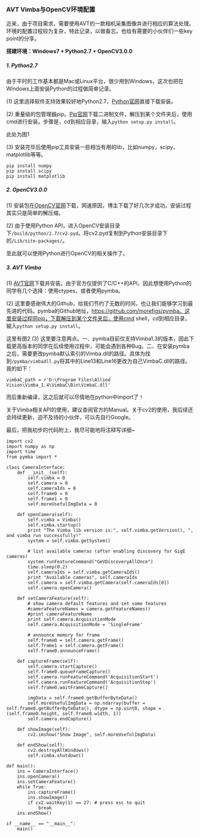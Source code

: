 ### AVT Vimba与OpenCV环境配置
近来，由于项目需求，需要使用AVT的一款相机采集图像并进行相应的算法处理。环境的配置过程较为复杂，特此记录，以做备忘。也给有需要的小伙伴们一些key point的分享。

**搭建环境：Windows7 + Python2.7 + OpenCV3.0.0**

##### 1. Python2.7
由于平时的工作基本都是Mac或Linux平台，很少用到Windows，这次也把在Windows上面安装Python的过程做简单记录。

(1) 这里选择软件支持效果较好地Python2.7，[Python官网](https://www.python.org/downloads/)直接下载安装。

(2) 重量级的包管理器pip。[Pip官网](https://pypi.python.org/pypi/pip)下载二进制文件，解压到某个文件夹后，使用cmd进行安装。步骤是，cd到相应目录，输入`python setup.py install`。

此处为图1

(3) 安装完毕后使用pip工具安装一些相当有用的lib，比如numpy，scipy，matplotlib等等。
```
pip install numpy
pip install scipy
pip install matplotlib
```
##### 2. OpenCV3.0.0
(1) 安装包在[OpenCV官网](http://opencv.org/)下载，网速原因，博主下载了好几次才成功。安装过程其实只是简单的解压缩。

(2) 由于使用Python API，进入OpenCV安装目录下`/build/python/2.7/cv2.pyd`。将cv2.pyd复制到Python安装目录下的`/Lib/site-packages/`。

至此就可以使用Python进行OpenCV的相关操作了。

##### 3. AVT Vimba
(1) [AVT官网](https://www.alliedvision.com/en/products/software.html)下载并安装。由于官方仅提供了C/C++的API，因此想使用Python的同学有几个选择：使用ctypes，或者使用pymba。

(2) 这里要感谢伟大的Github，给我们节约了无数的时间，也让我们能够学习到最先进的代码。pymba的Github地址，https://github.com/morefigs/pymba。这里安装过程同pip，下载解压到某个文件夹后，使用cmd shell，cd到相应目录，输入`python setup.py install`。

这里有图2
(3) 这里要注意两点。一、pymba目前仅支持Vimba1.3的版本，因此下载更高版本的同学在后续使用过程中，可能会遇到各种Bug。二、在安装pymba之后，需要更改pymba默认索引的Vimba.dll的路径。具体为找到`/pymba/vimbadll.py`将其中的Line13和Line16更改为自己VimbaC.dll的路径。我的如下：
```
vimbaC_path = r'D:\Program Files\Allied Vision\Vimba_1.4\VimbaC\Bin\VimbaC.dll'
```
而后重新编译，这之后就可以尽情地在python中import了！

关于Vimba相关API的使用，建议查阅官方的Manual。关于cv2的使用，我后续还会持续更新，迫不及待的小伙伴，可以先自行Google。

最后，把我初步的代码附上，我尽可能地将注释写详细~
```
import cv2
import numpy as np
import time
from pymba import *

class CameraInterface:
    def __init__(self):
        self.vimba = 0
        self.camera = 0
        self.cameraIds = 0
        self.frame0 = 0
        self.frame1 = 0
        self.moreUsefulImgData = 0

    def openCamera(self):
        self.vimba = Vimba()
        self.vimba.startup()
        print "The Vimba lib version is:", self.vimba.getVersion(), ", and vimba run successfully!"
        system = self.vimba.getSystem()

        # list available cameras (after enabling discovery for GigE cameras)
        system.runFeatureCommand("GeVDiscoveryAllOnce")
        time.sleep(0.2)
        self.cameraIds = self.vimba.getCameraIds()
        print "Available cameras", self.cameraIds
        self.camera = self.vimba.getCamera(self.cameraIds[0])
        self.camera.openCamera()

    def setCameraFeature(self):
        # show camera default features and set some features
        #cameraFeatureNames = camera.getFeatureNames()
        #print cameraFeatureName
        print self.camera.AcquisitionMode
        self.camera.AcquisitionMode = 'SingleFrame'

        # announce memory for frame
        self.frame0 = self.camera.getFrame()
        self.frame1 = self.camera.getFrame()
        self.frame0.announceFrame()

    def captureFrame(self):
        self.camera.startCapture()
        self.frame0.queueFrameCapture()
        self.camera.runFeatureCommand('AcquisitionStart')
        self.camera.runFeatureCommand('AcquisitionStop')
        self.frame0.waitFrameCapture()

        imgData = self.frame0.getBufferByteData()
        self.moreUsefulImgData = np.ndarray(buffer = self.frame0.getBufferByteData(), dtype = np.uint8, shape = (self.frame0.height, self.frame0.width, 1))
        self.camera.endCapture()

    def showImage(self):
        cv2.imshow("Show Image", self.moreUsefulImgData)

    def endShow(self):
        cv2.destroyAllWindows()
        self.vimba.shutdown()

def main():
    ins = CameraInterface()
    ins.openCamera()
    ins.setCameraFeature()
    while True:
        ins.captureFrame()
        ins.showImage()
        if cv2.waitKey(1) == 27: # press esc to quit
            break
    ins.endShow()

if __name__ == "__main__":
    main()
```